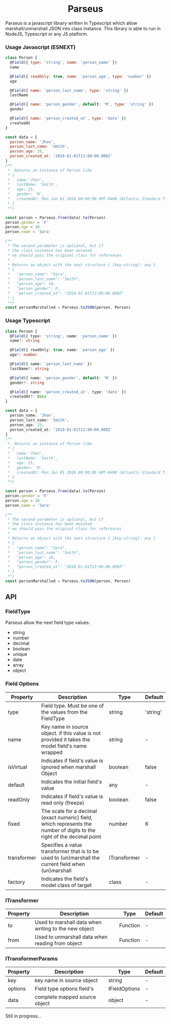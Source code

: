<h1 align="center">Parseus</h1>

Parseus is a javascript library written in Typescript which allow marshall/unmarshall JSON into class instance. This library is able to run in NodeJS, Typescript or any JS platform.

### Usage Javascript (ESNEXT)

```javascript
class Person {
  @Field({ type: 'string', name: 'person_name' })
  name

  @Field({ readOnly: true, name: 'person_age', type: 'number' })
  age

  @Field({ name: 'person_last_name', type: 'string' })
  lastName

  @Field({ name: 'person_gender', default: 'M', type: 'string' })
  gender

  @Field({ name: 'person_created_at', type: 'date' })
  createdAt
}

const data = {
  person_name: 'Jhon',
  person_last_name: 'Smith',
  person_age: 25,
  person_created_at: '2018-01-01T12:00:00.000Z'
}
/**
 *  Returns an instance of Person like
 * {
 *   name:'Jhon',
 *   lastName: 'Smith',
 *   age: 25,
 *   gender: 'M',
 *   createdAt: Mon Jan 01 2018 08:00:00 GMT-0400 (Atlantic Standard Time) {}
 * }
 **/

const person = Parseus.from(data).to(Person)
person.gender = 'F'
person.age = 18
person.name = 'Sara'

/**
 * The second parameter is optional, but if
 * the class instance has been mutated
 * we should pass the original class for references
 *
 * Returns an object with the next structure { [key:string]: any }
 * {
 *   "person_name": "Sara",
 *   "person_last_name": "Smith",
 *   "person_age": 18,
 *   "person_gender": F,
 *   "person_created_at": "2018-01-01T12:00:00.000Z"
 * }
 **/
const personMarshalled = Parseus.toJSON(person, Person)
```

### Usage Typescript

```typescript
class Person {
  @Field({ type: 'string', name: 'person_name' })
  name?: string

  @Field({ readOnly: true, name: 'person_age' })
  age?: number

  @Field({ name: 'person_last_name' })
  lastName?: string

  @Field({ name: 'person_gender', default: 'M' })
  gender?: string

  @Field({ name: 'person_created_at', type: 'date' })
  createdAt?: Date
}

const data = {
  person_name: 'Jhon',
  person_last_name: 'Smith',
  person_age: 25,
  person_created_at: '2018-01-01T12:00:00.000Z'
}
/**
 *  Returns an instance of Person like
 * {
 *   name:'Jhon',
 *   lastName: 'Smith',
 *   age: 25,
 *   gender: 'M',
 *   createdAt: Mon Jan 01 2018 08:00:00 GMT-0400 (Atlantic Standard Time) {}
 * }
 **/

const person = Parseus.from(data).to(Person)
person.gender = 'F'
person.age = 18
person.name = 'Sara'

/**
 * The second parameter is optional, but if
 * the class instance has been mutated
 * we should pass the original class for references
 *
 * Returns an object with the next structure { [key:string]: any }
 * {
 *   "person_name": "Sara",
 *   "person_last_name": "Smith",
 *   "person_age": 18,
 *   "person_gender": F,
 *   "person_created_at": "2018-01-01T12:00:00.000Z"
 * }
 **/
const personMarshalled = Parseus.toJSON(person, Person)
```

<h2>API</h2>

<h3>FieldType</h3>
Parseus allow the next field type values: 
<ul>
  <li>string</li>
  <li>number</li>
  <li>decimal</li>
  <li>boolean</li>
  <li>unique</li>
  <li>date</li>
  <li>array</li>
  <li>object</li>
</ul>

<h3>Field Options</h3>

| Property    | Description                                                                                                            | Type         | Default  |
| ----------- | ---------------------------------------------------------------------------------------------------------------------- | ------------ | -------- |
| type        | Field type. Must be one of the values from the FieldType                                                               | string       | 'string' |
| name        | Key name in source object. if this value is not provided it takes the model field's name wrapped                       | string       | -        |
| isVirtual   | Indicates if field's value is ignored when marshall Object                                                             | boolean      | false    |
| default     | Indicates the initial field's value                                                                                    | any          | -        |
| readOnly    | Indicates if field's value is read only (freeze)                                                                       | boolean      | false    |
| fixed       | The scale for a decimal (exact numeric) field, which represents the number of digits to the right of the decimal point | number       | 6        |
| transformer | Specifies a value transformer that is to be used to (un)marshall the current field when (un)marshall                   | ITransformer | -        |
| factory     | Indicates the field's model class of target                                                                            | class        | -        |

<h3>ITransformer</h3>

| Property | Description                                          | Type     | Default |
| -------- | ---------------------------------------------------- | -------- | ------- |
| to       | Used to marshall data when writing to the new object | Function | -       |
| from     | Used to unmarshall data when reading from object     | Function | -       |

<h3>ITransformerParams</h3>

| Property | Description                   | Type          | Default |
| -------- | ----------------------------- | ------------- | ------- |
| key      | key name in source object     | string        | -       |
| options  | Field type options field's    | IFieldOptions | -       |
| data     | complete mapped source object | object        | -       |

Still in progress...
